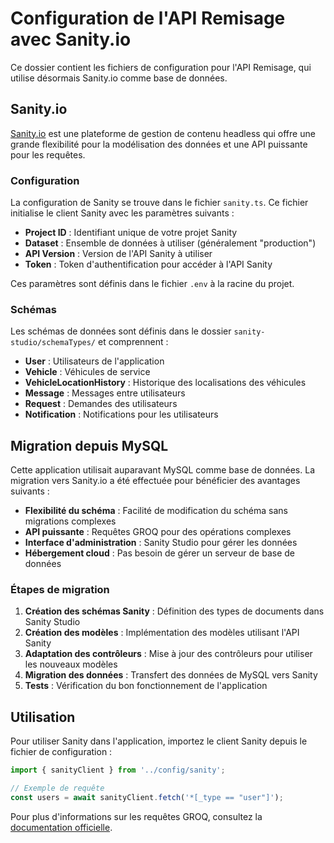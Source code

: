 # Configuration de l'API Remisage avec Sanity.io

Ce dossier contient les fichiers de configuration pour l'API Remisage, qui utilise désormais Sanity.io comme base de données.

## Sanity.io

[Sanity.io](https://www.sanity.io/) est une plateforme de gestion de contenu headless qui offre une grande flexibilité pour la modélisation des données et une API puissante pour les requêtes.

### Configuration

La configuration de Sanity se trouve dans le fichier `sanity.ts`. Ce fichier initialise le client Sanity avec les paramètres suivants :

- **Project ID** : Identifiant unique de votre projet Sanity
- **Dataset** : Ensemble de données à utiliser (généralement "production")
- **API Version** : Version de l'API Sanity à utiliser
- **Token** : Token d'authentification pour accéder à l'API Sanity

Ces paramètres sont définis dans le fichier `.env` à la racine du projet.

### Schémas

Les schémas de données sont définis dans le dossier `sanity-studio/schemaTypes/` et comprennent :

- **User** : Utilisateurs de l'application
- **Vehicle** : Véhicules de service
- **VehicleLocationHistory** : Historique des localisations des véhicules
- **Message** : Messages entre utilisateurs
- **Request** : Demandes des utilisateurs
- **Notification** : Notifications pour les utilisateurs

## Migration depuis MySQL

Cette application utilisait auparavant MySQL comme base de données. La migration vers Sanity.io a été effectuée pour bénéficier des avantages suivants :

- **Flexibilité du schéma** : Facilité de modification du schéma sans migrations complexes
- **API puissante** : Requêtes GROQ pour des opérations complexes
- **Interface d'administration** : Sanity Studio pour gérer les données
- **Hébergement cloud** : Pas besoin de gérer un serveur de base de données

### Étapes de migration

1. **Création des schémas Sanity** : Définition des types de documents dans Sanity Studio
2. **Création des modèles** : Implémentation des modèles utilisant l'API Sanity
3. **Adaptation des contrôleurs** : Mise à jour des contrôleurs pour utiliser les nouveaux modèles
4. **Migration des données** : Transfert des données de MySQL vers Sanity
5. **Tests** : Vérification du bon fonctionnement de l'application

## Utilisation

Pour utiliser Sanity dans l'application, importez le client Sanity depuis le fichier de configuration :

```typescript
import { sanityClient } from '../config/sanity';

// Exemple de requête
const users = await sanityClient.fetch('*[_type == "user"]');
```

Pour plus d'informations sur les requêtes GROQ, consultez la [documentation officielle](https://www.sanity.io/docs/groq).